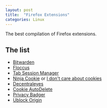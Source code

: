 ```yaml
---
layout: post
title:  "Firefox Extensions"
categories: Linux
---
```


The best compilation of Firefox extensions.

## The list
* [Bitwarden](https://addons.mozilla.org/en-US/firefox/addon/bitwarden-password-manager)
* [Floccus](https://addons.mozilla.org/en-US/firefox/addon/floccus/)
* [Tab Session Manager](https://addons.mozilla.org/en-US/firefox/addon/tab-session-manager/)
* [Ninja Cookie](https://addons.mozilla.org/en-US/firefox/addon/ninja-cookie/) or [I don't care about cookies](https://addons.mozilla.org/en-US/firefox/addon/i-dont-care-about-cookies/)
* [Decentraleyes](https://addons.mozilla.org/en-US/firefox/addon/decentraleyes/)
* [Cookie AutoDelete](https://addons.mozilla.org/en-US/firefox/addon/cookie-autodelete/)
* [Privacy Badger](https://addons.mozilla.org/en-US/firefox/addon/privacy-badger17/)
* [Ublock Origin](https://addons.mozilla.org/en-US/firefox/addon/ublock-origin/)